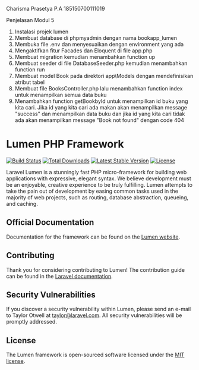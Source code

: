 Charisma Prasetya P.A
185150700111019

Penjelasan Modul 5
1. Instalasi projek lumen
2. Membuat database di phpmyadmin dengan nama bookapp_lumen
3. Membuka file .env dan menyesuaikan dengan environment yang ada
4. Mengaktifkan fitur Facades dan Eloquent di file app.php
5. Membuat migration kemudian menambahkan function up
6. Membuat seeder di file DatabaseSeeder.php kemudian menambahkan function run
7. Membuat model Book pada direktori app\Models dengan mendefinisikan atribut tabel
8. Membuat file BooksController.php lalu menambahkan function index untuk menampilkan semua data buku
9. Menambahkan function getBookbyId untuk menampilkan id buku yang kita cari. Jika id yang kita cari ada makan akan menampilkan message "success" dan menampilkan data buku dan jika id yang kita cari tidak ada akan menampilkan message "Book not found" dengan code 404

# Lumen PHP Framework

[![Build Status](https://travis-ci.org/laravel/lumen-framework.svg)](https://travis-ci.org/laravel/lumen-framework)
[![Total Downloads](https://img.shields.io/packagist/dt/laravel/framework)](https://packagist.org/packages/laravel/lumen-framework)
[![Latest Stable Version](https://img.shields.io/packagist/v/laravel/framework)](https://packagist.org/packages/laravel/lumen-framework)
[![License](https://img.shields.io/packagist/l/laravel/framework)](https://packagist.org/packages/laravel/lumen-framework)

Laravel Lumen is a stunningly fast PHP micro-framework for building web applications with expressive, elegant syntax. We believe development must be an enjoyable, creative experience to be truly fulfilling. Lumen attempts to take the pain out of development by easing common tasks used in the majority of web projects, such as routing, database abstraction, queueing, and caching.

## Official Documentation

Documentation for the framework can be found on the [Lumen website](https://lumen.laravel.com/docs).

## Contributing

Thank you for considering contributing to Lumen! The contribution guide can be found in the [Laravel documentation](https://laravel.com/docs/contributions).

## Security Vulnerabilities

If you discover a security vulnerability within Lumen, please send an e-mail to Taylor Otwell at taylor@laravel.com. All security vulnerabilities will be promptly addressed.

## License

The Lumen framework is open-sourced software licensed under the [MIT license](https://opensource.org/licenses/MIT).
